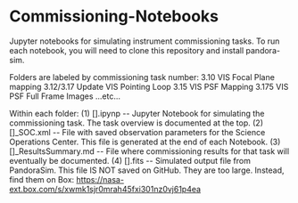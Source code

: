 # Commissioning-Notebooks
Jupyter notebooks for simulating instrument commissioning tasks. To run each notebook, you will need to clone this repository and install pandora-sim.

Folders are labeled by commissioning task number: 
3.10 VIS Focal Plane mapping
3.12/3.17 Update VIS Pointing Loop
3.15 VIS PSF Mapping
3.175 VIS PSF Full Frame Images
...etc...

Within each folder:
(1) [].ipynp -- Jupyter Notebook for simulating the commissioning task. The task overview is documented at the top. 
(2) []_SOC.xml -- File with saved observation parameters for the Science Operations Center. This file is generated at the end of each Notebook. 
(3) []_ResultsSummary.md -- File where commissioning results for that task will eventually be documented.
(4) [].fits -- Simulated output file from PandoraSim. This file IS NOT saved on GitHub. They are too large. Instead, find them on Box: https://nasa-ext.box.com/s/xwmk1sjr0mrah45fxi301nz0vj61p4ea 
